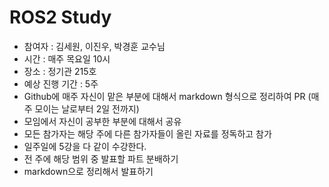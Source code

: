 # ROS2 Study

- 참여자 : 김세원, 이진우, 박경훈 교수님
- 시간 : 매주 목요일 10시
- 장소 : 정기관 215호
- 예상 진행 기간 : 5주
- Github에 매주 자신이 맡은 부분에 대해서 markdown 형식으로 정리하여 PR (매주 모이는 날로부터 2일 전까지)
- 모임에서 자신이 공부한 부분에 대해서 공유
- 모든 참가자는 해당 주에 다른 참가자들이 올린 자료를 정독하고 참가
- 일주일에 5강을 다 같이 수강한다.
- 전 주에 해당 범위 중 발표할 파트 분배하기
- markdown으로 정리해서 발표하기
